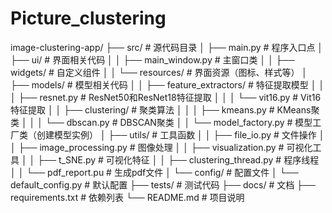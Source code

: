 # Picture_clustering

image-clustering-app/
├── src/                     # 源代码目录
│   ├── main.py              # 程序入口点
│   ├── ui/                  # 界面相关代码
│   │   ├── main_window.py   # 主窗口类
│   │   ├── widgets/         # 自定义组件
│   │   └── resources/       # 界面资源（图标、样式等）
│   ├── models/              # 模型相关代码
│   │   ├── feature_extractors/  # 特征提取模型
│   │   │   ├── resnet.py    # ResNet50和ResNet18特征提取
│   │   │   └── vit16.py     # Vit16特征提取
│   │   ├── clustering/      # 聚类算法
│   │   │   ├── kmeans.py    # KMeans聚类
│   │   │   └── dbscan.py    # DBSCAN聚类
│   │   └── model_factory.py # 模型工厂类（创建模型实例）
│   ├── utils/               # 工具函数
│   │   ├── file_io.py       # 文件操作
│   │   ├── image_processing.py # 图像处理
│   │   ├── visualization.py # 可视化工具
│   │   ├── t_SNE.py         # 可视化特征
│   │   ├── clustering_thread.py # 程序线程
│   │   └── pdf_report.pu   # 生成pdf文件
│   └── config/              # 配置文件
│       └── default_config.py # 默认配置
├── tests/                   # 测试代码
├── docs/                    # 文档
├── requirements.txt         # 依赖列表
└── README.md                # 项目说明